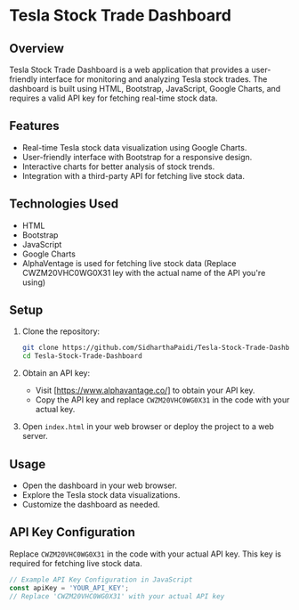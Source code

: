 # Tesla Stock Trade Dashboard

## Overview

Tesla Stock Trade Dashboard is a web application that provides a user-friendly interface for monitoring and analyzing Tesla stock trades. The dashboard is built using HTML, Bootstrap, JavaScript, Google Charts, and requires a valid API key for fetching real-time stock data.

## Features

- Real-time Tesla stock data visualization using Google Charts.
- User-friendly interface with Bootstrap for a responsive design.
- Interactive charts for better analysis of stock trends.
- Integration with a third-party API for fetching live stock data.

## Technologies Used

- HTML
- Bootstrap
- JavaScript
- Google Charts
- AlphaVentage is used for fetching live stock data (Replace CWZM20VHC0WG0X31 ley with the actual name of the API you're using)

## Setup

1. Clone the repository:

    ```bash
    git clone https://github.com/SidharthaPaidi/Tesla-Stock-Trade-Dashboard.git
    cd Tesla-Stock-Trade-Dashboard
    ```

2. Obtain an API key:

    - Visit [https://www.alphavantage.co/] to obtain your API key.
    - Copy the API key and replace `CWZM20VHC0WG0X31` in the code with your actual key.

3. Open `index.html` in your web browser or deploy the project to a web server.

## Usage

- Open the dashboard in your web browser.
- Explore the Tesla stock data visualizations.
- Customize the dashboard as needed.

## API Key Configuration

Replace `CWZM20VHC0WG0X31` in the code with your actual API key. This key is required for fetching live stock data.

```javascript
// Example API Key Configuration in JavaScript
const apiKey = 'YOUR_API_KEY';
// Replace 'CWZM20VHC0WG0X31' with your actual API key
